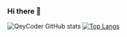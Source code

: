### Hi there 👋
![QeyCoder GitHub stats](https://github-readme-stats.vercel.app/api?username=qeycoder&count_private=true&show_icons=true&theme=radical)
[![Top Langs](https://github-readme-stats.vercel.app/api/top-langs/?username=qeycoder)](https://github.com/qeycoder/github-readme-stats)


<!--
**QeyCoder/QeyCoder** is a ✨ _special_ ✨ repository because its `README.md` (this file) appears on your GitHub profile.

Here are some ideas to get you started:

- 🔭 I’m currently working on ...
- 🌱 I’m currently learning ...
- 👯 I’m looking to collaborate on ...
- 🤔 I’m looking for help with ...
- 💬 Ask me about ...
- 📫 How to reach me: ...
- 😄 Pronouns: ...
- ⚡ Fun fact: ...
-->
